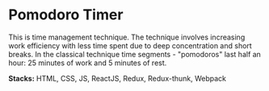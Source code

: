# Pomodoro Timer

This is time management technique. The technique involves increasing work efficiency with less time spent due to deep concentration and short breaks. In the classical technique time segments - "pomodoros" last half an hour: 25 minutes of work and 5 minutes of rest.

**Stacks:** HTML, CSS, JS, ReactJS, Redux, Redux-thunk, Webpack
